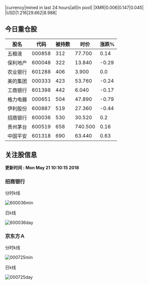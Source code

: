 |currency|mined in last 24 hours|all|in pool|
|XMR|0.006|0.147|0.045|
|USD|1.216|29.662|8.988|

## 今日重仓股 

|股名|代码|被持数|时价|涨跌%|
|---|---|---|---|---|
|五粮液|000858|312|77.700|0.14|
|保利地产|600048|322|13.840|-0.29|
|农业银行|601288|406|3.900|0.0|
|美的集团|000333|423|53.760|-0.24|
|工商银行|601398|442|6.040|-0.17|
|格力电器|000651|504|47.890|-0.79|
|伊利股份|600887|519|27.360|-0.44|
|招商银行|600036|530|30.520|0.2|
|贵州茅台|600519|658|740.500|0.16|
|中国平安|601318|690|63.440|0.63|

## 关注股信息
**更新时间 : Mon May 21 10:10:15 2018**
### 招商银行 
分时k线

![600036min](http://image.sinajs.cn/newchart/min/n/sh600036.gif)

日k线

![600036day](http://image.sinajs.cn/newchart/daily/n/sh600036.gif)

### 京东方Ａ 
分时k线

![000725min](http://image.sinajs.cn/newchart/min/n/sz000725.gif)

日k线

![000725day](http://image.sinajs.cn/newchart/daily/n/sz000725.gif)
